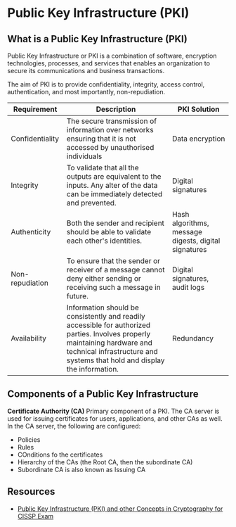 
# Public Key Infrastructure (PKI)



## What is a Public Key Infrastructure (PKI)

Public Key Infrastructure or PKI is a combination of software, encryption technologies, processes, and services that enables an organization to secure its communications and business transactions.

The aim of PKI is to provide confidentiality, integrity, access control, authentication, and most importantly, non-repudiation.


Requirement | Description | PKI Solution
---------|----------|---------
 Confidentiality | The secure transmission of information over networks ensuring that it is not accessed by unauthorised individuals | Data encryption
 Integrity | To validate that all the outputs are equivalent to the inputs. Any alter of the data can be immediately detected and prevented. | Digital signatures 
 Authenticity | Both the sender and recipient should be able to validate each other's identities. | Hash algorithms, message digests, digital signatures
 Non-repudiation | To ensure that the sender or receiver of a message cannot deny either sending or receiving such a message in future.  | Digital signatures, audit logs
 Availability |  Information should be consistently and readily accessible for authorized parties. Involves properly maintaining hardware and technical infrastructure and systems that hold and display the information. | Redundancy 


## Components of a Public Key Infrastructure 

**Certificate Authority (CA)**
Primary component of a PKI. The CA server is used for issuing certificates for users, applications, and other CAs as well.
In the CA server, the following are configured:

- Policies
- Rules
- COnditions fo the certificates 
- Hierarchy of the CAs (the Root CA, then the subordinate CA)
- Subordinate CA is also known as Issuing CA


## Resources 

- [Public Key Infrastructure (PKI) and other Concepts in Cryptography for CISSP Exam](https://hub.packtpub.com/public-key-infrastructure-pki-and-other-concepts-cryptography-cissp-exam/)
